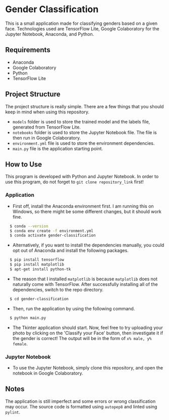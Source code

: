# Gender Classification

This is a small application made for classifying genders based on a given face. Technologies used are TensorFlow Lite, Google Colaboratory for the Jupyter Notebook, Anaconda, and Python.

## Requirements

* Anaconda
* Google Colaboratory
* Python
* TensorFlow Lite

## Project Structure

The project structure is really simple. There are a few things that you should keep in mind when using this repository.

* `models` folder is used to store the trained model and the labels file, generated from TensorFlow Lite.
* `notebooks` folder is used to store the Jupyter Notebook file. The file is then run in Google Colaboratory.
* `environment.yml` file is used to store the environment dependencies.
* `main.py` file is the application starting point.

## How to Use

This program is developed with Python and Jupyter Notebook. In order to use this program, do not forget to `git clone repository_link` first!

### Application

- First off, install the Anaconda environment first. I am running this on Windows, so there might be some different changes, but it should work fine.

```bash
  $ conda --version
  $ conda env create -f environment.yml
  $ conda activate gender-classification
```

- Alternatively, if you want to install the dependencies manually, you could opt out of Anaconda and install the following packages.

```bash
  $ pip install tensorflow
  $ pip install matplotlib
  $ apt-get install python-tk
```

- The reason that I installed `matplotlib` is because `matplotlib` does not naturally come with TensorFlow. After successfully installing all of the dependencies, switch to the repo directory.

```bash
  $ cd gender-classification
```

- Then, run the application by using the following command.

```bash
  $ python main.py
```

- The Tkinter application should start. Now, feel free to try uploading your photo by clicking on the 'Classify your Face' button, then investigate it if the gender is correct! The output will be in the form of `x% male, y% female`.

### Jupyter Notebook

- To use the Jupyter Notebook, simply clone this repository, and open the notebook in Google Colaboratory.

## Notes

The application is still imperfect and some errors or wrong classification may occur. The source code is formatted using `autopep8` and linted using `pylint`.